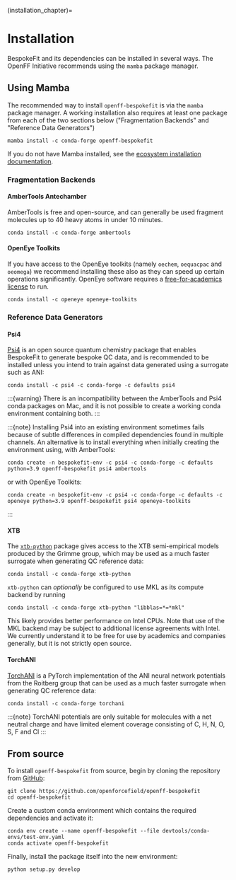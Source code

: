 (installation_chapter)=
# Installation

BespokeFit and its dependencies can be installed in several ways. The OpenFF Initiative recommends using the `mamba` package manager.

## Using Mamba

The recommended way to install `openff-bespokefit` is via the `mamba` package
manager. A working installation also requires at least one package from each of
the two sections below ("Fragmentation Backends" and "Reference Data
Generators")

```shell
mamba install -c conda-forge openff-bespokefit
```

If you do not have Mamba installed, see the [ecosystem installation documentation](openff.docs:install).

### Fragmentation Backends

#### AmberTools Antechamber

AmberTools is free and open-source, and can generally be used fragment molecules up to 40 heavy atoms in under 
10 minutes.

```shell
conda install -c conda-forge ambertools
````

#### OpenEye Toolkits

If you have access to the OpenEye toolkits (namely `oechem`, `oequacpac` and `oeomega`) we recommend installing
these also as they can speed up certain operations significantly. OpenEye software requires a 
[free-for-academics license] to run.

```shell
conda install -c openeye openeye-toolkits
```

[free-for-academics license]: https://www.eyesopen.com/academic-licensing

### Reference Data Generators

#### Psi4

[Psi4] is an open source quantum chemistry package that enables BespokeFit to generate bespoke QC data, and is 
recommended to be installed unless you intend to train against data generated using a surrogate such as ANI:

```shell
conda install -c psi4 -c conda-forge -c defaults psi4
```

[Psi4]: https://psicode.org/

:::{warning}
There is an incompatibility between the AmberTools and Psi4 conda packages on Mac, and it is not possible to
create a working conda environment containing both. 
:::

:::{note}
Installing Psi4 into an existing environment sometimes fails because of subtle differences in
compiled dependencies found in multiple channels. An alternative is to install everything when
initially creating the environment using, with AmberTools:

```shell
conda create -n bespokefit-env -c psi4 -c conda-forge -c defaults python=3.9 openff-bespokefit psi4 ambertools
```

or with OpenEye Toolkits:

```shell
conda create -n bespokefit-env -c psi4 -c conda-forge -c defaults -c openeye python=3.9 openff-bespokefit psi4 openeye-toolkits
```
:::

#### XTB

The [`xtb-python`] package gives access to the XTB semi-empirical models produced by the Grimme group, which may be
used as a much faster surrogate when generating QC reference data:

```shell
conda install -c conda-forge xtb-python
```

[`xtb-python`]: https://github.com/grimme-lab/xtb-python

`xtb-python` can _optionally_ be configured to use MKL as its compute backend by running

```shell
conda install -c conda-forge xtb-python "libblas=*=*mkl"
```

This likely provides better performance on Intel CPUs. Note that use of the MKL backend may be subject to additional
license agreements with Intel. We currently understand it to be free for use by academics and companies generally, but
it is not strictly open source.


#### TorchANI

[TorchANI] is a PyTorch implementation of the ANI neural network potentials from the Roitberg group that can be used as 
a much faster surrogate when generating QC reference data:

```shell
conda install -c conda-forge torchani
```

:::{note}
TorchANI potentials are only suitable for molecules with a net neutral charge and have limited element coverage 
consisting of C, H, N, O, S, F and Cl
:::

[TorchANI]: https://github.com/aiqm/torchani

## From source

To install `openff-bespokefit` from source, begin by cloning the repository from 
[GitHub](https://github.com/openforcefield/openff-bespokefit):

```shell
git clone https://github.com/openforcefield/openff-bespokefit
cd openff-bespokefit
```

Create a custom conda environment which contains the required dependencies and activate it:

```shell
conda env create --name openff-bespokefit --file devtools/conda-envs/test-env.yaml
conda activate openff-bespokefit
```
Finally, install the package itself into the new environment:

```shell
python setup.py develop
```
